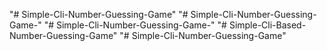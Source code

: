 "# Simple-Cli-Number-Guessing-Game" 
"# Simple-Cli-Number-Guessing-Game-" 
"# Simple-Cli-Number-Guessing-Game-" 
"# Simple-Cli-Based-Number-Guessing-Game" 
"# Simple-Cli-Number-Guessing-Game" 
